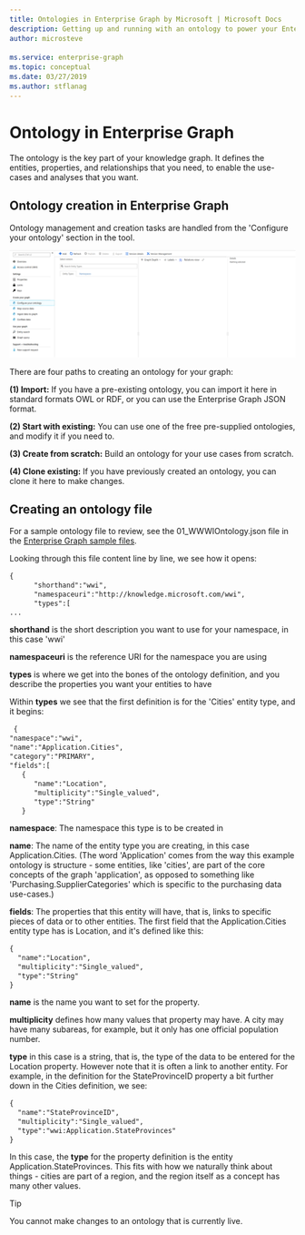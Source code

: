 ```yaml
---
title: Ontologies in Enterprise Graph by Microsoft | Microsoft Docs
description: Getting up and running with an ontology to power your Enterprise Graph use cases
author: microsteve

ms.service: enterprise-graph
ms.topic: conceptual
ms.date: 03/27/2019
ms.author: stflanag
---
```


# Ontology in Enterprise Graph

The ontology is the key part of your knowledge graph. It defines the entities, properties, and relationships that you need, to enable the use-cases and analyses that you want.

## Ontology creation in Enterprise Graph

Ontology management and creation tasks are handled from the 'Configure your ontology' section in the tool. 

![Ontology management](media/ontology-concepts/1_ontology_config.png)

There are four paths to creating an ontology for your graph:

**(1) Import:** If you have a pre-existing ontology, you can import it here in standard formats OWL or RDF, or you can use the Enterprise Graph JSON format.

**(2) Start with existing:** You can use one of the free pre-supplied ontologies, and modify it if you need to.

**(3) Create from scratch:** Build an ontology for your use cases from scratch.

**(4) Clone existing:** If you have previously created an ontology, you can clone it here to make changes.

## Creating an ontology file

For a sample ontology file to review, see the 01_WWWIOntology.json file in the <a href="https://ekgdemosamples.blob.core.windows.net/ekgdemosamples01/EGDemo_WWI_Files.zip">Enterprise Graph sample files</a>.

Looking through this file content line by line, we see how it opens:

```
{  
      "shorthand":"wwi",
      "namespaceuri":"http://knowledge.microsoft.com/wwi",
      "types":[
...
```

**shorthand** is the short description you want to use for your namespace, in this case 'wwi'

**namespaceuri** is the reference URI for the namespace you are using

**types** is where we get into the bones of the ontology definition, and you describe the properties you want your entities to have

Within **types** we see that the first definition is for the 'Cities' entity type, and it begins:

```
 {  
"namespace":"wwi",
"name":"Application.Cities",
"category":"PRIMARY",
"fields":[  
   {  
      "name":"Location",
      "multiplicity":"Single_valued",
      "type":"String"
   }
```

**namespace**: The namespace this type is to be created in

**name**: The name of the entity type you are creating, in this case Application.Cities. (The word 'Application' comes from the way this example ontology is structure - some entities, like 'cities', are part of the core concepts of the graph 'application', as opposed to something like 'Purchasing.SupplierCategories' which is specific to the purchasing data use-cases.)

**fields**: The properties that this entity will have, that is, links to specific pieces of data or to other entities. The first field that the Application.Cities entity type has is Location, and it's defined like this:

```
{  
  "name":"Location",
  "multiplicity":"Single_valued",
  "type":"String"
}
```

**name** is the name you want to set for the property.

**multiplicity** defines how many values that property may have. A city may have many subareas, for example, but it only has one official population number.

**type** in this case is a string, that is, the type of the data to be entered for the Location property. However note that it is often a link to another entity. For example, in the definition for the StateProvinceID property a bit further down in the Cities definition, we see:

```
{  
  "name":"StateProvinceID",
  "multiplicity":"Single_valued",
  "type":"wwi:Application.StateProvinces"
}
```

In this case, the **type** for the property definition is the entity Application.StateProvinces. This fits with how we naturally think about things - cities are part of a region, and the region itself as a concept has many other values.

> [!tip]
> You cannot make changes to an ontology that is currently live.
